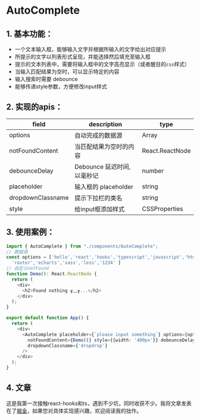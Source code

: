# AutoComplete
## 1. 基本功能：
- 一个文本输入框，能够输入文字并根据所输入的文字给出对应提示
- 所提示的文字以列表形式呈现，并能选择然后填充至输入框
- 提示的文本列表中，需要将输入框中的文字高亮显示（或者醒目的`css`样式）
- 当输入匹配结果为空时，可以显示特定的内容
- 输入搜索时需要 debounce
- 能够传递style参数，方便修改input样式

## 2. 实现的apis：

| field | description | type |
| ---- | ---- | ---- |
|options 	|自动完成的数据源 |	Array<any> 
|notFoundContent |	当匹配结果为空时的内容 |	React.ReactNode 
|debounceDelay |	Debounce 延迟时间,以毫秒记| 	number 
|placeholder |	输入框的 placeholder| 	string 
|dropdownClassname |	提示下拉栏的类名 	|string 
|style|	给input框添加样式|	CSSProperties

## 3. 使用案例：
```ts
import { AutoComplete } from "./components/AutoComplete";
// 数据源
const options = ['hello','react','hooks','typescript','javascript','html','css','vue','nodejs',
  'router','echarts','sass','less','1234' ]
// 自定义notFound
function Demo(): React.ReactNode {
  return (
    <div>
      <h2>Found nothing ╥﹏╥...</h2>
    </div>
  );
}

export default function App() {
  return (
    <div>
      <AutoComplete placeholder={`please input something`} options={options}
        notFoundContent={Demo()} style={{width: '400px'}} debounceDelay={500}
        dropdownClassname={'dropdrop'}
      />
    </div>
  );
}
```
## 4. 文章
这是我第一次接触react-hooks和ts，遇到不少坑，同时收获不少。我将文章发表在了[掘金](https://juejin.cn/post/7113103477458337800/)，如果您对具体实现感兴趣，欢迎阅读我的拙作。